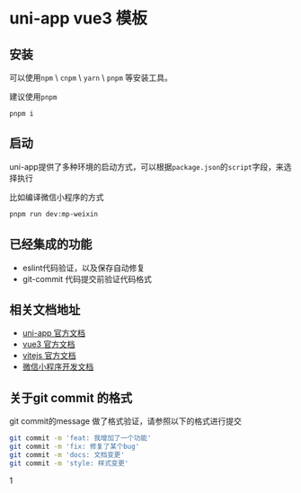 # uni-app vue3 模板

## 安装
可以使用`npm` \ `cnpm` \ `yarn` \ `pnpm` 等安装工具。

建议使用`pnpm`

```
pnpm i
```

## 启动

uni-app提供了多种环境的启动方式，可以根据`package.json`的`script`字段，来选择执行

比如编译微信小程序的方式

```sh
pnpm run dev:mp-weixin
```


## 已经集成的功能
- eslint代码验证，以及保存自动修复
- git-commit 代码提交前验证代码格式



## 相关文档地址

- [uni-app 官方文档](https://zh.uniapp.dcloud.io/)
- [vue3 官方文档](https://cn.vuejs.org/)
- [vitejs 官方文档](https://cn.vitejs.dev/)
- [微信小程序开发文档](https://developers.weixin.qq.com/miniprogram/dev/framework/)


## 关于git commit 的格式
git commit的message 做了格式验证，请参照以下的格式进行提交

```sh
git commit -m 'feat: 我增加了一个功能'
git commit -m 'fix: 修复了某个bug'
git commit -m 'docs: 文档变更'
git commit -m 'style: 样式变更'
```
1
